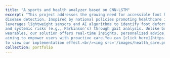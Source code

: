 ```yaml
---
title: "A sports and health analyzer based on CNN-LSTM"
excerpt: "This project addresses the growing need for accessible foot health monitoring and early
disease detection. Inspired by national policies promoting healthcare innovation, it
leverages lightweight sensors and AI algorithms to identify foot deformities (e.g., flat feet)
and systemic risks (e.g., Parkinson's) through gait analysis. Unlike bulky clinical tools or basic
wearables, our solution offers real-time insights, personalized advice, and health alerts,
aiming to empower users with proactive care.You can [click here](https://www.bilibili.com/video/BV1sb42187km/?spm_id_from=333.1387.homepage.video_card.click&vd_source=809a8e4a3a25a8809f443b4da653e707) 
to view our implementation effect.<br/><img src='/images/health_care.png'>"
collection: portfolio
---
```


